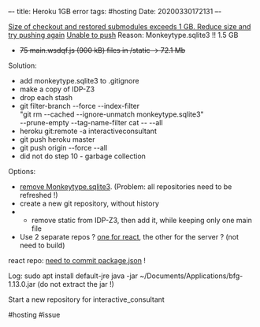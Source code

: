 –-
title: Heroku 1GB error
tags: #hosting
Date: 20200330172131
–-

[Size of checkout and restored submodules exceeds 1 GB. Reduce size and try pushing again](https://www.google.com/search?q=heroku+Size+of+checkout+and+restored+submodules+exceeds+1+GB.+Reduce+size+and+try+pushing+again.&oq=heroku+Size+of+checkout+and+restored+submodules+exceeds+1+GB.+Reduce+size+and+try+pushing+again.&aqs=chrome..69i57.20419j0j7&sourceid=chrome&ie=UTF-8)
[Unable to push](https://stackoverflow.com/questions/53643408/unable-to-push-to-heroku-after-importing-thousands-of-records)
Reason: Monkeytype.sqlite3 !! 1.5 GB
* ~~75 main.wsdqf.js (900 kB) files in /static → 72.1 Mb~~

Solution:
* add monkeytype.sqlite3 to .gitignore
* make a copy of IDP-Z3
* drop each stash
* git filter-branch --force --index-filter \
  "git rm --cached --ignore-unmatch monkeytype.sqlite3" \
  --prune-empty --tag-name-filter cat -- --all
* heroku git:remote -a interactiveconsultant
* git push heroku master
* git push origin --force --all
* did not do step 10 - garbage collection
  

Options:
* [remove Monkeytype.sqlite3](https://help.github.com/en/github/authenticating-to-github/removing-sensitive-data-from-a-repository).  (Problem: all repositories need to be refreshed !)
* create a new git repository, without history
* * remove static from IDP-Z3, then add it, while keeping only one main file
* Use 2 separate repos ? [one for react](https://dev.to/smithmanny/deploy-your-react-app-to-heroku-2b6f), the other for the server ?  (not need to build)

react repo: [need to commit package.json](https://stackoverflow.com/questions/33388338/heroku-does-not-read-node-version) !

Log:
sudo apt install default-jre
java -jar ~/Documents/Applications/bfg-1.13.0.jar  (do not extract the jar !)


Start a new repository for interactive_consultant

#hosting #issue